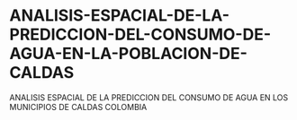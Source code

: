 # ANALISIS-ESPACIAL-DE-LA-PREDICCION-DEL-CONSUMO-DE-AGUA-EN-LA-POBLACION-DE-CALDAS
ANALISIS ESPACIAL DE LA PREDICCION DEL CONSUMO DE AGUA EN LOS MUNICIPIOS DE CALDAS COLOMBIA
